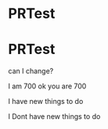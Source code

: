 # PRTest
# PRTest


can I change?


I am 700 ok you are 700


I have new things to do

I Dont have new things to do

